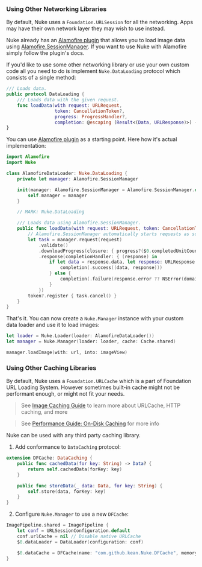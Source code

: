 ### Using Other Networking Libraries

By default, Nuke uses a `Foundation.URLSession` for all the networking. Apps may have their own network layer they may wish to use instead.

Nuke already has an [Alamofire plugin](https://github.com/kean/Nuke-Alamofire-Plugin) that allows you to load image data using [Alamofire.SessionManager](https://github.com/Alamofire/Alamofire). If you want to use Nuke with Alamofire simply follow the plugin's docs.

If you'd like to use some other networking library or use your own custom code all you need to do is implement `Nuke.DataLoading` protocol which consists of a single method:

```swift
/// Loads data.
public protocol DataLoading {
    /// Loads data with the given request.
    func loadData(with request: URLRequest,
                  token: CancellationToken?,
                  progress: ProgressHandler?,
                  completion: @escaping (Result<(Data, URLResponse)>) -> Void)
}
```

You can use [Alamofire plugin](https://github.com/kean/Nuke-Alamofire-Plugin) as a starting point. Here how it's actual implementation:

```swift
import Alamofire
import Nuke

class AlamofireDataLoader: Nuke.DataLoading {
    private let manager: Alamofire.SessionManager

    init(manager: Alamofire.SessionManager = Alamofire.SessionManager.default) {
        self.manager = manager
    }

    // MARK: Nuke.DataLoading

    /// Loads data using Alamofire.SessionManager.
    public func loadData(with request: URLRequest, token: CancellationToken?, progress: ProgressHandler?, completion: @escaping (Nuke.Result<(Data, URLResponse)>) -> Void) {
        // Alamofire.SessionManager automatically starts requests as soon as they are created (see `startRequestsImmediately`)
        let task = manager.request(request)
            .validate()
            .downloadProgress(closure: { progress?($0.completedUnitCount, $0.totalUnitCount) })
            .response(completionHandler: { (response) in
                if let data = response.data, let response: URLResponse = response.response {
                    completion(.success((data, response)))
                } else {
                    completion(.failure(response.error ?? NSError(domain: NSURLErrorDomain, code: NSURLErrorUnknown, userInfo: nil)))
                }
            })
        token?.register { task.cancel() }
    }
}
```

That's it. You can now create a `Nuke.Manager` instance with your custom data loader and use it to load images:

```swift
let loader = Nuke.Loader(loader: AlamofireDataLoader())
let manager = Nuke.Manager(loader: loader, cache: Cache.shared)

manager.loadImage(with: url, into: imageView)
```

### Using Other Caching Libraries

By default, Nuke uses a `Foundation.URLCache` which is a part of Foundation URL Loading System. However sometimes built-in cache might not be performant enough, or might not fit your needs.

> See [Image Caching Guide](https://kean.github.io/post/image-caching) to learn more about URLCache, HTTP caching, and more

> See [Performance Guide: On-Disk Caching](https://github.com/kean/Nuke/blob/master/Documentation/Guides/Performance%20Guide.md#on-disk-caching) for more info

Nuke can be used with any third party caching library.

1) Add conformance to `DataCaching` protocol:

```swift
extension DFCache: DataCaching {
    public func cachedData(for key: String) -> Data? {
        return self.cachedData(forKey: key)
    }

    public func storeData(_ data: Data, for key: String) {
        self.store(data, forKey: key)
    }
}
```

2) Configure `Nuke.Manager` to use a new `DFCache`:

```swift
ImagePipeline.shared = ImagePipeline {
    let conf = URLSessionConfiguration.default
    conf.urlCache = nil // Disable native URLCache
    $0.dataLoader = DataLoader(configuration: conf)

    $0.dataCache = DFCache(name: "com.github.kean.Nuke.DFCache", memoryCache: nil)
}
```
